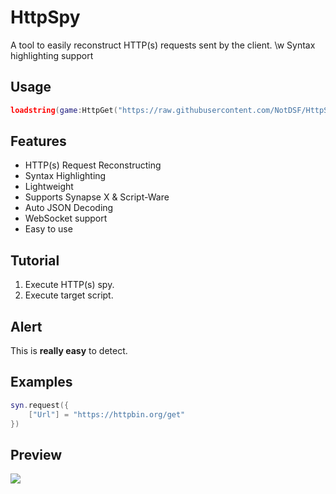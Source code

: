 # HttpSpy
A tool to easily reconstruct HTTP(s) requests sent by the client. \w Syntax highlighting support

## Usage
```lua
loadstring(game:HttpGet("https://raw.githubusercontent.com/NotDSF/HttpSpy/main/init.lua"))();
```

## Features
- HTTP(s) Request Reconstructing
- Syntax Highlighting
- Lightweight
- Supports Synapse X & Script-Ware
- Auto JSON Decoding
- WebSocket support
- Easy to use

## Tutorial
1. Execute HTTP(s) spy.
2. Execute target script.

## Alert
This is **really easy** to detect.

## Examples
```lua
syn.request({
    ["Url"] = "https://httpbin.org/get"
})
```

## Preview
![](https://cdn.avonis.app/2cd7b683.png)
